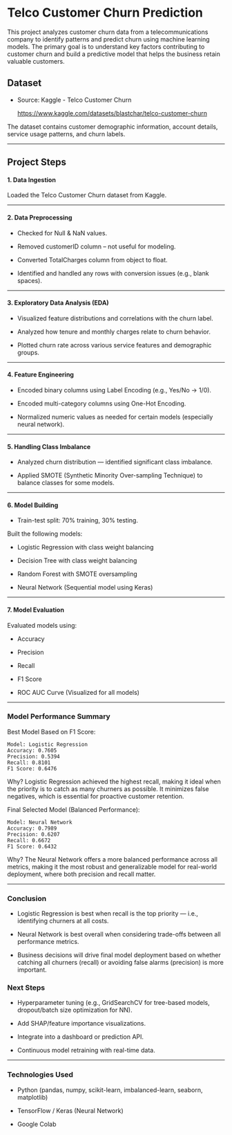 # Telco Customer Churn Prediction
This project analyzes customer churn data from a telecommunications company to identify patterns and predict churn using machine learning models. The primary goal is to understand key factors contributing to customer churn and build a predictive model that helps the business retain valuable customers.

## Dataset
- Source: Kaggle - Telco Customer Churn

  https://www.kaggle.com/datasets/blastchar/telco-customer-churn

The dataset contains customer demographic information, account details, service usage patterns, and churn labels.

---
## Project Steps

#### 1. Data Ingestion

Loaded the Telco Customer Churn dataset from Kaggle.

---

#### 2. Data Preprocessing

- Checked for Null & NaN values.

- Removed customerID column – not useful for modeling.

- Converted TotalCharges column from object to float.

- Identified and handled any rows with conversion issues (e.g., blank spaces).

---

#### 3. Exploratory Data Analysis (EDA)

- Visualized feature distributions and correlations with the churn label.

- Analyzed how tenure and monthly charges relate to churn behavior.

- Plotted churn rate across various service features and demographic groups.

---

#### 4. Feature Engineering

- Encoded binary columns using Label Encoding (e.g., Yes/No → 1/0).

- Encoded multi-category columns using One-Hot Encoding.

- Normalized numeric values as needed for certain models (especially neural network).

---

#### 5. Handling Class Imbalance

- Analyzed churn distribution — identified significant class imbalance.

- Applied SMOTE (Synthetic Minority Over-sampling Technique) to balance classes for some models.

---

#### 6. Model Building

- Train-test split: 70% training, 30% testing.

Built the following models:

- Logistic Regression with class weight balancing

- Decision Tree with class weight balancing

- Random Forest with SMOTE oversampling

- Neural Network (Sequential model using Keras)

---

#### 7. Model Evaluation

Evaluated models using:

- Accuracy

- Precision

- Recall

- F1 Score

- ROC AUC Curve (Visualized for all models)

---

### Model Performance Summary

Best Model Based on F1 Score:

```
Model: Logistic Regression
Accuracy: 0.7605
Precision: 0.5394
Recall: 0.8101
F1 Score: 0.6476
```

Why? Logistic Regression achieved the highest recall, making it ideal when the priority is to catch as many churners as possible. It minimizes false negatives, which is essential for proactive customer retention.


Final Selected Model (Balanced Performance):

```
Model: Neural Network
Accuracy: 0.7989
Precision: 0.6207
Recall: 0.6672
F1 Score: 0.6432
```

Why? The Neural Network offers a more balanced performance across all metrics, making it the most robust and generalizable model for real-world deployment, where both precision and recall matter.

----

### Conclusion

- Logistic Regression is best when recall is the top priority — i.e., identifying churners at all costs.

- Neural Network is best overall when considering trade-offs between all performance metrics.

- Business decisions will drive final model deployment based on whether catching all churners (recall) or avoiding false alarms (precision) is more important.

### Next Steps

- Hyperparameter tuning (e.g., GridSearchCV for tree-based models, dropout/batch size optimization for NN).

- Add SHAP/feature importance visualizations.

- Integrate into a dashboard or prediction API.

- Continuous model retraining with real-time data.

---

### Technologies Used

- Python (pandas, numpy, scikit-learn, imbalanced-learn, seaborn, matplotlib)

- TensorFlow / Keras (Neural Network)

- Google Colab

